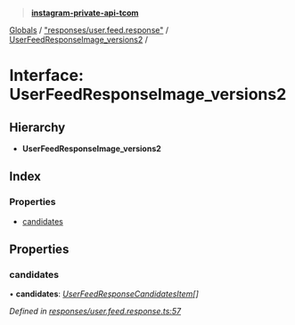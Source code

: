 > **[instagram-private-api-tcom](../README.md)**

[Globals](../README.md) / ["responses/user.feed.response"](../modules/_responses_user_feed_response_.md) / [UserFeedResponseImage_versions2](_responses_user_feed_response_.userfeedresponseimage_versions2.md) /

# Interface: UserFeedResponseImage_versions2

## Hierarchy

* **UserFeedResponseImage_versions2**

## Index

### Properties

* [candidates](_responses_user_feed_response_.userfeedresponseimage_versions2.md#candidates)

## Properties

###  candidates

• **candidates**: *[UserFeedResponseCandidatesItem](_responses_user_feed_response_.userfeedresponsecandidatesitem.md)[]*

*Defined in [responses/user.feed.response.ts:57](https://github.com/cuonglnhust/instagram-private-api-tcom/blob/3e16058/src/responses/user.feed.response.ts#L57)*